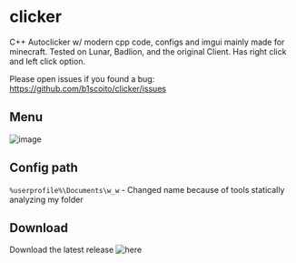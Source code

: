 # clicker
C++ Autoclicker w/ modern cpp code, configs and imgui mainly made for minecraft.
Tested on Lunar, Badlion, and the original Client.
Has right click and left click option.

Please open issues if you found a bug: https://github.com/b1scoito/clicker/issues

## Menu
![image](https://b.catgirlsare.sexy/iEqgevkD.png)

## Config path
`%userprofile%\Documents\w_w` - Changed name because of tools statically analyzing my folder

## Download
Download the latest release ![here](https://github.com/b1scoito/clicker/releases/latest)
